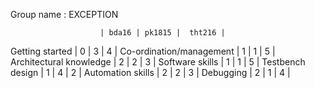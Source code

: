 Group name : EXCEPTION



                        | bda16 | pk1815 | 	tht216 |
Getting started | 0 | 3 | 4 |
 Co-ordination/management | 1 | 1 | 5 |
 Architectural knowledge | 2 | 2 | 3 |
 Software skills | 1 | 1 | 5 |
 Testbench design | 1 | 4 | 2 |
 Automation skills | 2 | 2 | 3 |
 Debugging | 2 | 1 | 4 |